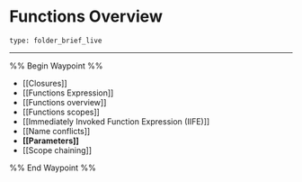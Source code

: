 # Functions Overview
 
```ccard
type: folder_brief_live
```
 
---

%% Begin Waypoint %%
- [[Closures]]
- [[Functions Expression]]
- [[Functions overview]]
- [[Functions scopes]]
- [[Immediately Invoked Function Expression (IIFE)]]
- [[Name conflicts]]
- **[[Parameters]]**
- [[Scope chaining]]

%% End Waypoint %%